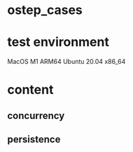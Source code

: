 # ostep_cases

# test environment

MacOS M1 ARM64
Ubuntu 20.04 x86_64

# content

## concurrency

## persistence
